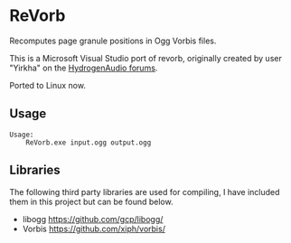# ReVorb

Recomputes page granule positions in Ogg Vorbis files.

This is a Microsoft Visual Studio port of revorb, originally created by user "Yirkha" on the [HydrogenAudio forums](https://hydrogenaud.io/index.php/topic,64328.0.html/).

Ported to Linux now.
## Usage

```
Usage:
	ReVorb.exe input.ogg output.ogg
```

## Libraries

The following third party libraries are used for compiling, I have included them in this project but can be found below.

- libogg https://github.com/gcp/libogg/
- Vorbis https://github.com/xiph/vorbis/
